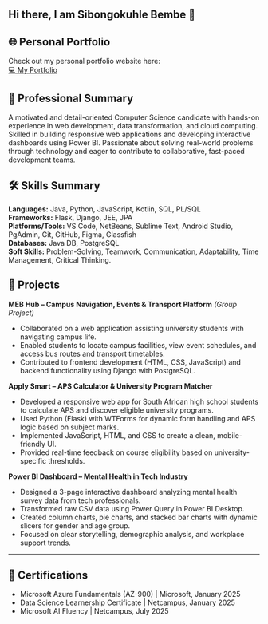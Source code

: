 ## Hi there, I am Sibongokuhle Bembe 👋

## 🌐 Personal Portfolio
Check out my personal portfolio website here:  
[💻 My Portfolio](https://my-profile-2-2euk.onrender.com)


## 💼 Professional Summary
  A motivated and detail-oriented Computer Science candidate with hands-on experience in web development, data transformation, and cloud computing. Skilled in building responsive web applications and developing interactive dashboards using Power BI. Passionate about solving real-world problems through technology and eager to contribute to collaborative, fast-paced development teams.

## 🛠 Skills Summary
  **Languages:** Java, Python, JavaScript, Kotlin, SQL, PL/SQL  
  **Frameworks:** Flask, Django, JEE, JPA  
  **Platforms/Tools:** VS Code, NetBeans, Sublime Text, Android Studio, PgAdmin, Git, GitHub, Figma, Glassfish  
  **Databases:** Java DB, PostgreSQL  
  **Soft Skills:** Problem-Solving, Teamwork, Communication, Adaptability, Time Management, Critical Thinking.

## 📂 Projects

**MEB Hub – Campus Navigation, Events & Transport Platform** *(Group Project)*  
  - Collaborated on a web application assisting university students with navigating campus life.  
  - Enabled students to locate campus facilities, view event schedules, and access bus routes and transport timetables.  
  - Contributed to frontend development (HTML, CSS, JavaScript) and backend functionality using Django with PostgreSQL.  

**Apply Smart – APS Calculator & University Program Matcher**  
  - Developed a responsive web app for South African high school students to calculate APS and discover eligible university programs.  
  - Used Python (Flask) with WTForms for dynamic form handling and APS logic based on subject marks.  
  - Implemented JavaScript, HTML, and CSS to create a clean, mobile-friendly UI.  
  - Provided real-time feedback on course eligibility based on university-specific thresholds.  

**Power BI Dashboard – Mental Health in Tech Industry**  
  - Designed a 3-page interactive dashboard analyzing mental health survey data from tech professionals.  
  - Transformed raw CSV data using Power Query in Power BI Desktop.  
  - Created column charts, pie charts, and stacked bar charts with dynamic slicers for gender and age group.  
  - Focused on clear storytelling, demographic analysis, and workplace support trends.  

---

## 📜 Certifications

  - Microsoft Azure Fundamentals (AZ-900) | Microsoft, January 2025  
  - Data Science Learnership Certificate | Netcampus, January 2025  
  - Microsoft AI Fluency | Netcampus, July 2025  
    
